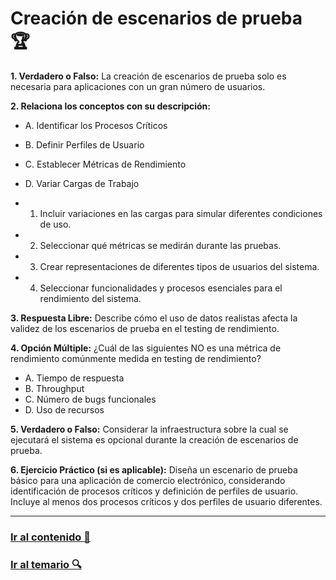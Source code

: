 # Creación de escenarios de prueba 🏆

**1. Verdadero o Falso:** La creación de escenarios de prueba solo es necesaria para aplicaciones con un gran número de usuarios.

**2. Relaciona los conceptos con su descripción:**
   - A. Identificar los Procesos Críticos
   - B. Definir Perfiles de Usuario
   - C. Establecer Métricas de Rendimiento
   - D. Variar Cargas de Trabajo

   - 1. Incluir variaciones en las cargas para simular diferentes condiciones de uso.
   - 2. Seleccionar qué métricas se medirán durante las pruebas.
   - 3. Crear representaciones de diferentes tipos de usuarios del sistema.
   - 4. Seleccionar funcionalidades y procesos esenciales para el rendimiento del sistema.

**3. Respuesta Libre:** Describe cómo el uso de datos realistas afecta la validez de los escenarios de prueba en el testing de rendimiento.

**4. Opción Múltiple:** ¿Cuál de las siguientes NO es una métrica de rendimiento comúnmente medida en testing de rendimiento?
   - A. Tiempo de respuesta
   - B. Throughput
   - C. Número de bugs funcionales
   - D. Uso de recursos

**5. Verdadero o Falso:** Considerar la infraestructura sobre la cual se ejecutará el sistema es opcional durante la creación de escenarios de prueba.

**6. Ejercicio Práctico (si es aplicable):** Diseña un escenario de prueba básico para una aplicación de comercio electrónico, considerando identificación de procesos críticos y definición de perfiles de usuario. Incluye al menos dos procesos críticos y dos perfiles de usuario diferentes.

---

### [Ir al contenido 📝](../../temario/04.disenio_de_pruebas/creacion_de_escenarios.md)

### [Ir al temario 🔍](../../readme.md)